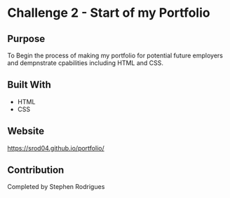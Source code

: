 # Challenge 2 - Start of my Portfolio

## Purpose
To Begin the process of making my portfolio for potential future employers and dempnstrate cpabilities including HTML and CSS.

## Built With
* HTML
* CSS

## Website
https://srod04.github.io/portfolio/

## Contribution
Completed by Stephen Rodrigues

